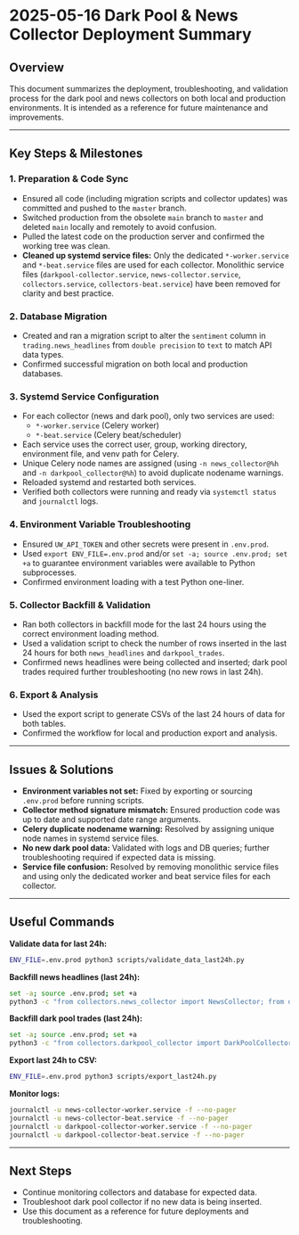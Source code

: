 # 2025-05-16 Dark Pool & News Collector Deployment Summary

## Overview
This document summarizes the deployment, troubleshooting, and validation process for the dark pool and news collectors on both local and production environments. It is intended as a reference for future maintenance and improvements.

---

## Key Steps & Milestones

### 1. **Preparation & Code Sync**
- Ensured all code (including migration scripts and collector updates) was committed and pushed to the `master` branch.
- Switched production from the obsolete `main` branch to `master` and deleted `main` locally and remotely to avoid confusion.
- Pulled the latest code on the production server and confirmed the working tree was clean.
- **Cleaned up systemd service files:** Only the dedicated `*-worker.service` and `*-beat.service` files are used for each collector. Monolithic service files (`darkpool-collector.service`, `news-collector.service`, `collectors.service`, `collectors-beat.service`) have been removed for clarity and best practice.

### 2. **Database Migration**
- Created and ran a migration script to alter the `sentiment` column in `trading.news_headlines` from `double precision` to `text` to match API data types.
- Confirmed successful migration on both local and production databases.

### 3. **Systemd Service Configuration**
- For each collector (news and dark pool), only two services are used:
  - `*-worker.service` (Celery worker)
  - `*-beat.service` (Celery beat/scheduler)
- Each service uses the correct user, group, working directory, environment file, and venv path for Celery.
- Unique Celery node names are assigned (using `-n news_collector@%h` and `-n darkpool_collector@%h`) to avoid duplicate nodename warnings.
- Reloaded systemd and restarted both services.
- Verified both collectors were running and ready via `systemctl status` and `journalctl` logs.

### 4. **Environment Variable Troubleshooting**
- Ensured `UW_API_TOKEN` and other secrets were present in `.env.prod`.
- Used `export ENV_FILE=.env.prod` and/or `set -a; source .env.prod; set +a` to guarantee environment variables were available to Python subprocesses.
- Confirmed environment loading with a test Python one-liner.

### 5. **Collector Backfill & Validation**
- Ran both collectors in backfill mode for the last 24 hours using the correct environment loading method.
- Used a validation script to check the number of rows inserted in the last 24 hours for both `news_headlines` and `darkpool_trades`.
- Confirmed news headlines were being collected and inserted; dark pool trades required further troubleshooting (no new rows in last 24h).

### 6. **Export & Analysis**
- Used the export script to generate CSVs of the last 24 hours of data for both tables.
- Confirmed the workflow for local and production export and analysis.

---

## Issues & Solutions
- **Environment variables not set:** Fixed by exporting or sourcing `.env.prod` before running scripts.
- **Collector method signature mismatch:** Ensured production code was up to date and supported date range arguments.
- **Celery duplicate nodename warning:** Resolved by assigning unique node names in systemd service files.
- **No new dark pool data:** Validated with logs and DB queries; further troubleshooting required if expected data is missing.
- **Service file confusion:** Resolved by removing monolithic service files and using only the dedicated worker and beat service files for each collector.

---

## Useful Commands

**Validate data for last 24h:**
```sh
ENV_FILE=.env.prod python3 scripts/validate_data_last24h.py
```

**Backfill news headlines (last 24h):**
```sh
set -a; source .env.prod; set +a
python3 -c "from collectors.news_collector import NewsCollector; from datetime import datetime, timedelta; now=datetime.utcnow(); start=(now-timedelta(days=1)).strftime('%Y-%m-%d'); end=now.strftime('%Y-%m-%d'); NewsCollector().collect(start_date=start, end_date=end)"
```

**Backfill dark pool trades (last 24h):**
```sh
set -a; source .env.prod; set +a
python3 -c "from collectors.darkpool_collector import DarkPoolCollector; from datetime import datetime, timedelta; now=datetime.utcnow(); start=(now-timedelta(days=1)).strftime('%Y-%m-%d'); end=now.strftime('%Y-%m-%d'); DarkPoolCollector().collect_darkpool_trades(start_date=start, end_date=end, incremental=False)"
```

**Export last 24h to CSV:**
```sh
ENV_FILE=.env.prod python3 scripts/export_last24h.py
```

**Monitor logs:**
```sh
journalctl -u news-collector-worker.service -f --no-pager
journalctl -u news-collector-beat.service -f --no-pager
journalctl -u darkpool-collector-worker.service -f --no-pager
journalctl -u darkpool-collector-beat.service -f --no-pager
```

---

## Next Steps
- Continue monitoring collectors and database for expected data.
- Troubleshoot dark pool collector if no new data is being inserted.
- Use this document as a reference for future deployments and troubleshooting. 